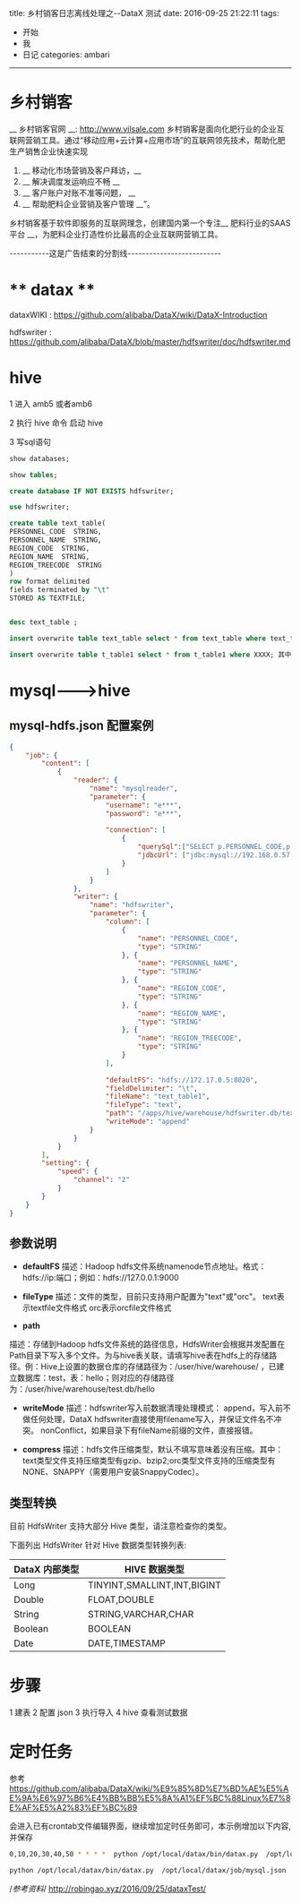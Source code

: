 title: 乡村销客日志离线处理之--DataX 测试
date: 2016-09-25 21:22:11
tags:
- 开始
- 我
- 日记
categories: ambari
---

# 乡村销客
__ 乡村销客官网 __: http://www.vilsale.com 
乡村销客是面向化肥行业的企业互联网营销工具。通过“移动应用+云计算+应用市场”的互联网领先技术，帮助化肥生产销售企业快速实现  
<!-- more -->
1. __ 移动化市场营销及客户拜访，__  
1. __ 解决调度发运响应不畅  __  
1. __ 客户账户对账不准等问题， __  
1. __ 帮助肥料企业营销及客户管理 __”。 

乡村销客基于软件即服务的互联网理念，创建国内第一个专注__ 肥料行业的SAAS平台 __，为肥料企业打造性价比最高的企业互联网营销工具。
 
-----------这是广告结束的分割线--------------------------


# ** datax ** 


dataxWIKI : https://github.com/alibaba/DataX/wiki/DataX-Introduction

hdfswriter : https://github.com/alibaba/DataX/blob/master/hdfswriter/doc/hdfswriter.md


# hive

 1 进入 amb5 或者amb6

 2 执行 hive 命令 启动 hive

 3 写sql语句
 
 ```sql
show databases;

show tables;

create database IF NOT EXISTS hdfswriter;

use hdfswriter;

create table text_table(
PERSONNEL_CODE  STRING,
PERSONNEL_NAME  STRING,
REGION_CODE  STRING,
REGION_NAME  STRING,
REGION_TREECODE  STRING
)
row format delimited
fields terminated by "\t"
STORED AS TEXTFILE;


desc text_table ; 

insert overwrite table text_table select * from text_table where text_table.personnel_code = '000437';

insert overwrite table t_table1 select * from t_table1 where XXXX; 其中xxx是你需要保留的数据的查询条件。 如果清空表，如下： insert overwrite table t_table1 select * from t ...
```

# mysql--->hive


## mysql-hdfs.json 配置案例

```json
{
    "job": {
        "content": [
            {
                "reader": {
                    "name": "mysqlreader", 
                    "parameter": {
                        "username": "e***",
                        "password": "e***",
                         
                        "connection": [
                            {
                                "querySql":["SELECT p.PERSONNEL_CODE,p.PERSONNEL_NAME,reg.REGION_CODE,reg.REGION_NAME,reg.REGION_TREECODE FROM dossier_personnel p  JOIN re_user_regoin r ON r.user_id = p.PERSONNEL_ID JOIN        bd_region reg ON reg.REGION_ID = r.REGION_ID WHERE r.RUG_STATE =0 "],
                                "jdbcUrl": ["jdbc:mysql://192.168.0.57:3306/vil"]
                            }
                        ]
                    }
                }, 
                "writer": {
                    "name": "hdfswriter", 
                    "parameter": {
                        "column": [
                            {
                                "name": "PERSONNEL_CODE",
                                "type": "STRING"
                            }, {
                                "name": "PERSONNEL_NAME",
                                "type": "STRING"
                            }, {
                                "name": "REGION_CODE",
                                "type": "STRING"
                            }, {
                                "name": "REGION_NAME",
                                "type": "STRING"
                            }, {
                                "name": "REGION_TREECODE",
                                "type": "STRING"
                            }
                        ], 
                         
                        "defaultFS": "hdfs://172.17.0.5:8020", 
                        "fieldDelimiter": "\t", 
                        "fileName": "text_table1", 
                        "fileType": "text", 
                        "path": "/apps/hive/warehouse/hdfswriter.db/text_table", 
                        "writeMode": "append"
                    }
                }
            }
        ], 
        "setting": {
            "speed": {
                "channel": "2"
            }
        }
    }
}
```

## 参数说明

* __defaultFS__
描述：Hadoop hdfs文件系统namenode节点地址。格式：hdfs://ip:端口；例如：hdfs://127.0.0.1:9000


* __fileType__
描述：文件的类型，目前只支持用户配置为"text"或"orc"。 
text表示textfile文件格式
orc表示orcfile文件格式



* __path__

描述：存储到Hadoop hdfs文件系统的路径信息，HdfsWriter会根据并发配置在Path目录下写入多个文件。为与hive表关联，请填写hive表在hdfs上的存储路径。例：Hive上设置的数据仓库的存储路径为：/user/hive/warehouse/ ，已建立数据库：test，表：hello；则对应的存储路径为：/user/hive/warehouse/test.db/hello 


* __writeMode__
描述：hdfswriter写入前数据清理处理模式： 
append，写入前不做任何处理，DataX hdfswriter直接使用filename写入，并保证文件名不冲突。
nonConflict，如果目录下有fileName前缀的文件，直接报错。


* __compress__
描述：hdfs文件压缩类型，默认不填写意味着没有压缩。其中：text类型文件支持压缩类型有gzip、bzip2;orc类型文件支持的压缩类型有NONE、SNAPPY（需要用户安装SnappyCodec）。


## 类型转换

目前 HdfsWriter 支持大部分 Hive 类型，请注意检查你的类型。

下面列出 HdfsWriter 针对 Hive 数据类型转换列表:

| DataX 内部类型| HIVE 数据类型    |
| -------- | -----  |
| Long     |TINYINT,SMALLINT,INT,BIGINT |
| Double   |FLOAT,DOUBLE |
| String   |STRING,VARCHAR,CHAR |
| Boolean  |BOOLEAN |
| Date     |DATE,TIMESTAMP |




# 步骤
 1 建表
 2 配置 json
 3 执行导入
 4 hive 查看测试数据

# 定时任务

参考
https://github.com/alibaba/DataX/wiki/%E9%85%8D%E7%BD%AE%E5%AE%9A%E6%97%B6%E4%BB%BB%E5%8A%A1%EF%BC%88Linux%E7%8E%AF%E5%A2%83%EF%BC%89

会进入已有crontab文件编辑界面，继续增加定时任务即可，本示例增加以下内容,并保存

```bash
0,10,20,30,40,50 * * * *  python /opt/local/datax/bin/datax.py  /opt/local/datax/job/mysql.json  >>/opt/logs/dataxlog.`date +\%Y\%m\%d\%H\%M\%S`  2>&1

```
```bash
python /opt/local/datax/bin/datax.py  /opt/local/datax/job/mysql.json 

```


/*参考资料*/
http://robingao.xyz/2016/09/25/dataxTest/
